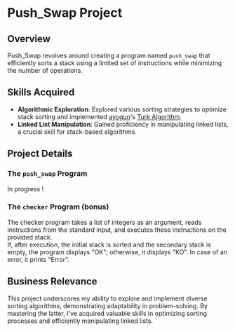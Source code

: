 # Push_Swap Project

## Overview

Push_Swap revolves around creating a program named `push_swap` that efficiently sorts a stack using a limited set of instructions while minimizing the number of operations.

## Skills Acquired

- **Algorithmic Exploration**: Explored various sorting strategies to optimize stack sorting and implemented [ayogun](https://github.com/ayogun)'s [Turk Algorithm](https://medium.com/@ayogun/push-swap-c1f5d2d41e97).
- **Linked List Manipulation**: Gained proficiency in manipulating linked lists, a crucial skill for stack-based algorithms.

## Project Details

### The `push_swap` Program

In progress ! 

### The `checker` Program (bonus)

The checker program takes a list of integers as an argument, reads instructions from the standard input, and executes these instructions on the provided stack.  
If, after execution, the initial stack is sorted and the secondary stack is empty, the program displays "OK"; otherwise, it displays "KO". In case of an error, it prints "Error".

## Business Relevance

This project underscores my ability to explore and implement diverse sorting algorithms, demonstrating adaptability in problem-solving. By mastering the latter, I've acquired valuable skills in optimizing sorting processes and efficiently manipulating linked lists.
